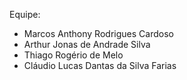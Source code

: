 Equipe:

* Marcos Anthony Rodrigues Cardoso
* Arthur Jonas de Andrade Silva
* Thiago Rogério de Melo
* Cláudio Lucas Dantas da Silva Farias

